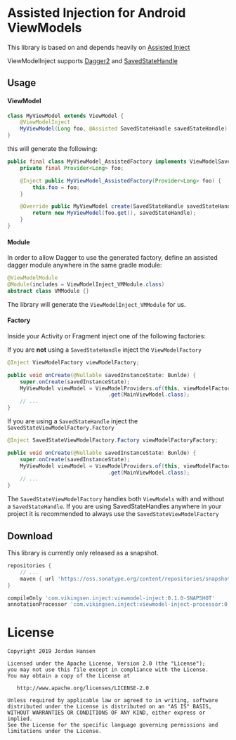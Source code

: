 Assisted Injection for Android ViewModels
=========================================

This library is based on and depends heavily on [Assisted Inject](https://github.com/square/AssistedInject)

ViewModelInject supports [Dagger2](https://google.github.io/dagger/) and [SavedStateHandle](https://developer.android.com/topic/libraries/architecture/viewmodel-savedstate)

Usage
-----

#### ViewModel

```java
class MyViewModel extends ViewModel {
    @ViewModelInject
    MyViewModel(Long foo, @Assisted SavedStateHandle savedStateHandle) {}
}
```

this will generate the following:

```java
public final class MyViewModel_AssistedFactory implements ViewModelSavedStateFactory<MyViewModel> {
    private final Provider<Long> foo;

    @Inject public MyViewModel_AssistedFactory(Provider<Long> foo) {
        this.foo = foo;
    }

    @Override public MyViewModel create(SavedStateHandle savedStateHandle) {
        return new MyViewModel(foo.get(), savedStateHandle);
    }
}
```

#### Module

In order to allow Dagger to use the generated factory, define an assisted dagger module anywhere in 
the same gradle module:

```java
@ViewModelModule
@Module(includes = ViewModelInject_VMModule.class)
abstract class VMModule {}
``` 

The library will generate the `ViewModelInject_VMModule` for us.

#### Factory

Inside your Activity or Fragment inject one of the following factories:

If you are **not** using a `SavedStateHandle` inject the `ViewModelFactory`
```java
@Inject ViewModelFactory viewModelFactory;

public void onCreate(@Nullable savedInstanceState: Bunlde) {
    super.onCreate(savedInstanceState);
    MyViewModel viewModel = ViewModelProviders.of(this, viewModelFactory)
                                .get(MainViewModel.class);
    // ...
}
```

If you are using a `SavedStateHandle` inject the `SavedStateViewModelFactory.Factory`
```java
@Inject SavedStateViewModelFactory.Factory viewModelFactoryFactory;

public void onCreate(@Nullable savedInstanceState: Bunlde) {
    super.onCreate(savedInstanceState);
    MyViewModel viewModel = ViewModelProviders.of(this, viewModelFactoryFactory.create(this, intent.getExtras()))
                                .get(MainViewModel.class);
    // ...
}
```

The `SavedStateViewModelFactory` handles both `ViewModels` with and without a `SavedStateHandle`. 
If you are using SavedStateHandles anywhere in your project it is recommended to always use the `SavedStateViewModelFactory`

Download
--------
This library is currently only released as a snapshot.
```groovy
repositories {
    // ...
    maven { url 'https://oss.sonatype.org/content/repositories/snapshots' }
}
```
```groovy
compileOnly 'com.vikingsen.inject:viewmodel-inject:0.1.0-SNAPSHOT'
annotationProcessor 'com.vikingsen.inject:viewmodel-inject-processor:0.1.0-SNAPSHOT'
```

License
=======

    Copyright 2019 Jordan Hansen

    Licensed under the Apache License, Version 2.0 (the "License");
    you may not use this file except in compliance with the License.
    You may obtain a copy of the License at

       http://www.apache.org/licenses/LICENSE-2.0

    Unless required by applicable law or agreed to in writing, software
    distributed under the License is distributed on an "AS IS" BASIS,
    WITHOUT WARRANTIES OR CONDITIONS OF ANY KIND, either express or implied.
    See the License for the specific language governing permissions and
    limitations under the License.
